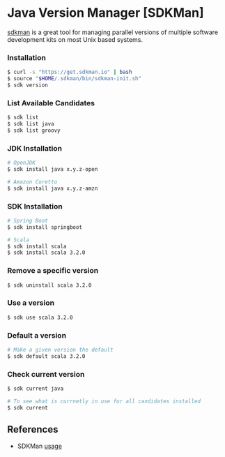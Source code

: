 # Java Version Manager [SDKMan]

[sdkman](https://sdkman.io/) is a great tool for managing parallel versions of multiple software development kits on most Unix based systems.

### Installation

```sh
$ curl -s "https://get.sdkman.io" | bash
$ source "$HOME/.sdkman/bin/sdkman-init.sh"
$ sdk version
```

### List Available Candidates

```sh
$ sdk list
$ sdk list java
$ sdk list groovy
```

### JDK Installation

```sh
# OpenJDK
$ sdk install java x.y.z-open

# Amazon Coretto
$ sdk install java x.y.z-amzn
```

### SDK Installation

```sh
# Spring Boot
$ sdk install springboot

# Scala
$ sdk install scala
$ sdk install scala 3.2.0
```

### Remove a specific version

```sh
$ sdk uninstall scala 3.2.0
```

### Use a version

```sh
$ sdk use scala 3.2.0
```

### Default a version

```sh
# Make a given version the default
$ sdk default scala 3.2.0
```

### Check current version

```sh
$ sdk current java

# To see what is currnetly in use for all candidates installed
$ sdk current
```

## References

* SDKMan [usage](https://sdkman.io/usage)
